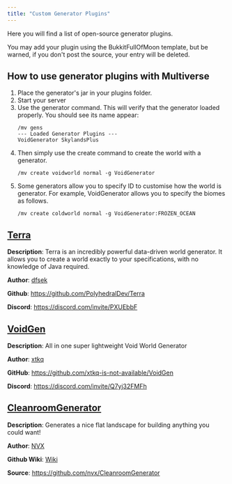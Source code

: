 ```yaml
---
title: "Custom Generator Plugins"
---
```



Here you will find a list of open-source generator plugins.

You may add your plugin using the BukkitFullOfMoon template, but be warned, if you don't post the source, your entry will be deleted.

## How to use generator plugins with Multiverse
1. Place the generator's jar in your plugins folder.
2. Start your server
3. Use the generator command. This will verify that the generator loaded properly. You should see its name appear:
    ```
    /mv gens
    --- Loaded Generator Plugins ---
    VoidGenerator SkylandsPlus 
    ```
4. Then simply use the create command to create the world with a generator.
    ```
    /mv create voidworld normal -g VoidGenerator
    ```
5. Some generators allow you to specify ID to customise how the world is generator. For example, VoidGenerator allows you to specify the biomes as follows.
    ```
    /mv create coldworld normal -g VoidGenerator:FROZEN_OCEAN
    ```

## [Terra](https://www.spigotmc.org/resources/terra.85151/)
__Description__: Terra is an incredibly powerful data-driven world generator. It allows you to create a world exactly to your specifications, with no knowledge of Java required.

__Author__: [dfsek](https://www.spigotmc.org/resources/authors/dfsek.597832/)

__Github__: https://github.com/PolyhedralDev/Terra

__Discord__: https://discord.com/invite/PXUEbbF

## [VoidGen](https://www.spigotmc.org/resources/voidgen.25391/)
__Description__: All in one super lightweight Void World Generator

__Author__: [xtkq](https://www.spigotmc.org/resources/authors/xtkq.35246/)

**GitHub**: https://github.com/xtkq-is-not-available/VoidGen

__Discord__: https://discord.com/invite/Q7yj32FMFh

## [CleanroomGenerator](https://dev.bukkit.org/projects/cleanroomgenerator)
__Description__: Generates a nice flat landscape for building anything you could want!

__Author__: [NVX](https://github.com/NVX)

__Github Wiki__: [Wiki](https://github.com/nvx/CleanroomGenerator/wiki)

__Source__: https://github.com/nvx/CleanroomGenerator
